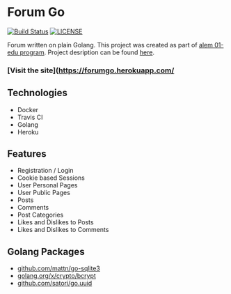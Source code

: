 # Forum Go

[![Build Status](https://travis-ci.com/bodevone/forumgo.svg?branch=master)](https://travis-ci.com/github/bodevone/forumgo)
[![LICENSE](https://img.shields.io/badge/License-MIT-blue.svg)](https://github.com/bodevone/forumgo/blob/master/LICENSE)


Forum written on plain Golang. This project was created as part of [alem 01-edu program](https://alem.school/). Project desription can be found [here](https://github.com/01-edu/public/blob/master/subjects/forum/forum.en.md).

### [Visit the site](https://forumgo.herokuapp.com/

## Technologies
* Docker
* Travis CI
* Golang
* Heroku

## Features
* Registration / Login
* Cookie based Sessions
* User Personal Pages
* User Public Pages
* Posts
* Comments
* Post Categories
* Likes and Dislikes to Posts
* Likes and Dislikes to Comments

## Golang Packages
* [github.com/mattn/go-sqlite3](https://github.com/mattn/go-sqlite3)
* [golang.org/x/crypto/bcrypt](https://godoc.org/golang.org/x/crypto/bcrypt)
* [github.com/satori/go.uuid](https://github.com/satori/go.uuid)
